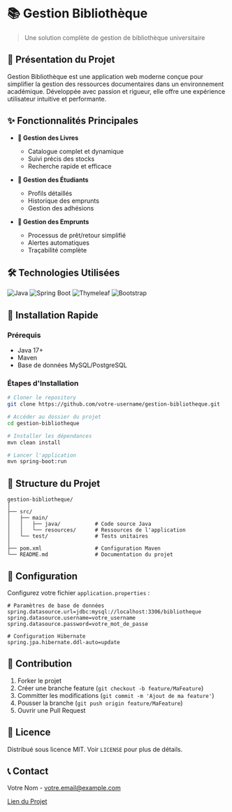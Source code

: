 # 📚 Gestion Bibliothèque
> Une solution complète de gestion de bibliothèque universitaire

## 🌟 Présentation du Projet

Gestion Bibliothèque est une application web moderne conçue pour simplifier la gestion des ressources documentaires dans un environnement académique. Développée avec passion et rigueur, elle offre une expérience utilisateur intuitive et performante.

## ✨ Fonctionnalités Principales

- **📖 Gestion des Livres**
  - Catalogue complet et dynamique
  - Suivi précis des stocks
  - Recherche rapide et efficace

- **👥 Gestion des Étudiants**
  - Profils détaillés
  - Historique des emprunts
  - Gestion des adhésions

- **🔄 Gestion des Emprunts**
  - Processus de prêt/retour simplifié
  - Alertes automatiques
  - Traçabilité complète

## 🛠 Technologies Utilisées

![Java](https://img.shields.io/badge/Java-ED8B00?style=for-the-badge&logo=java&logoColor=white)
![Spring Boot](https://img.shields.io/badge/Spring_Boot-6DB33F?style=for-the-badge&logo=spring-boot&logoColor=white)
![Thymeleaf](https://img.shields.io/badge/Thymeleaf-005F0F?style=for-the-badge&logo=thymeleaf&logoColor=white)
![Bootstrap](https://img.shields.io/badge/Bootstrap-563D7C?style=for-the-badge&logo=bootstrap&logoColor=white)

## 🚀 Installation Rapide

### Prérequis
- Java 17+
- Maven
- Base de données MySQL/PostgreSQL

### Étapes d'Installation

```bash
# Cloner le repository
git clone https://github.com/votre-username/gestion-bibliotheque.git

# Accéder au dossier du projet
cd gestion-bibliotheque

# Installer les dépendances
mvn clean install

# Lancer l'application
mvn spring-boot:run
```

## 📂 Structure du Projet

```
gestion-bibliotheque/
│
├── src/
│   ├── main/
│   │   ├── java/           # Code source Java
│   │   └── resources/      # Ressources de l'application
│   └── test/               # Tests unitaires
│
├── pom.xml                 # Configuration Maven
└── README.md               # Documentation du projet
```

## 🔐 Configuration

Configurez votre fichier `application.properties` :

```properties
# Paramètres de base de données
spring.datasource.url=jdbc:mysql://localhost:3306/bibliotheque
spring.datasource.username=votre_username
spring.datasource.password=votre_mot_de_passe

# Configuration Hibernate
spring.jpa.hibernate.ddl-auto=update
```

## 🤝 Contribution

1. Forker le projet
2. Créer une branche feature (`git checkout -b feature/MaFeature`)
3. Committer les modifications (`git commit -m 'Ajout de ma feature'`)
4. Pousser la branche (`git push origin feature/MaFeature`)
5. Ouvrir une Pull Request

## 📜 Licence

Distribué sous licence MIT. Voir `LICENSE` pour plus de détails.

## 📞 Contact

Votre Nom - votre.email@example.com

[Lien du Projet](https://github.com/votre-username/gestion-bibliotheque)
